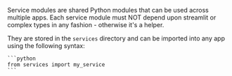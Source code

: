 Service modules are shared Python modules that can be used across
multiple apps. Each service module must NOT depend upon
streamlit or complex types in any fashion - otherwise it's a helper.

They are stored in the `services` directory and can be imported into any app using the following syntax:

    ```python
    from services import my_service
    ```
